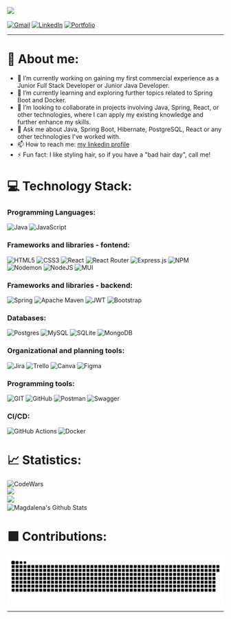 <a href="https://git.io/typing-svg">
  <img src="https://readme-typing-svg.herokuapp.com/?font=Righteouus&size=35&center=true&vCenter=true&width=500&height=70&duration=4000&lines=Hello,+I'm+Magdalena!👋;Glad+you're+here!😊;Check+out+my+work.👩‍💻&color=36BC4E" />
</a>

[![Gmail](https://img.shields.io/badge/Gmail-D14836?style=for-the-badge&logo=gmail&logoColor=white)](mailto:magdalena.huget@gmail.com)
[![LinkedIn](https://img.shields.io/badge/linkedin-%230077B5.svg?style=for-the-badge&logo=linkedin&logoColor=white)](https://linkedin.com/in/magdalena-huget)
[![Portfolio](https://img.shields.io/badge/Portfolio-%23000000.svg?style=for-the-badge&logo=firefox&logoColor=#FF7139)](https://magdalenahuget.github.io)
<hr/>

# 🙂 About me:

- 🔭 I’m currently working on gaining my first commercial experience as a Junior Full Stack Developer or Junior Java Developer.
- 🌱 I’m currently learning and exploring further topics related to Spring Boot and Docker.
- 👯 I’m looking to collaborate in projects involving Java, Spring, React, or other technologies, where I can apply my existing knowledge and further enhance my skills.
- 💬 Ask me about Java, Spring Boot, Hibernate, PostgreSQL, React or any other technologies I've worked with.
- 📫 How to reach me: [my linkedin profile](www.linkedin.com/in/magdalena-huget)
- ⚡ Fun fact: I like styling hair, so if you have a "bad hair day", call me!

# 💻 Technology Stack:

### Programming Languages:
![Java](https://img.shields.io/badge/java-%23ED8B00.svg?style=for-the-badge&logo=openjdk&logoColor=white) ![JavaScript](https://img.shields.io/badge/javascript-%23323330.svg?style=for-the-badge&logo=javascript&logoColor=%23F7DF1E)

### Frameworks and libraries - fontend: 
![HTML5](https://img.shields.io/badge/html5-%23E34F26.svg?style=for-the-badge&logo=html5&logoColor=white) ![CSS3](https://img.shields.io/badge/css3-%231572B6.svg?style=for-the-badge&logo=css3&logoColor=white) ![React](https://img.shields.io/badge/react-%2320232a.svg?style=for-the-badge&logo=react&logoColor=%2361DAFB) ![React Router](https://img.shields.io/badge/React_Router-CA4245?style=for-the-badge&logo=react-router&logoColor=white)  ![Express.js](https://img.shields.io/badge/express.js-%23404d59.svg?style=for-the-badge&logo=express&logoColor=%2361DAFB) ![NPM](https://img.shields.io/badge/NPM-%23CB3837.svg?style=for-the-badge&logo=npm&logoColor=white)  ![Nodemon](https://img.shields.io/badge/NODEMON-%23323330.svg?style=for-the-badge&logo=nodemon&logoColor=%BBDEAD) ![NodeJS](https://img.shields.io/badge/node.js-6DA55F?style=for-the-badge&logo=node.js&logoColor=white) ![MUI](https://img.shields.io/badge/MUI-%230081CB.svg?style=for-the-badge&logo=mui&logoColor=white)

### Frameworks and libraries - backend: 
![Spring](https://img.shields.io/badge/spring-%236DB33F.svg?style=for-the-badge&logo=spring&logoColor=white) ![Apache Maven](https://img.shields.io/badge/Apache%20Maven-C71A36?style=for-the-badge&logo=Apache%20Maven&logoColor=white) ![JWT](https://img.shields.io/badge/JWT-black?style=for-the-badge&logo=JSON%20web%20tokens) ![Bootstrap](https://img.shields.io/badge/bootstrap-%238511FA.svg?style=for-the-badge&logo=bootstrap&logoColor=white)

### Databases:
![Postgres](https://img.shields.io/badge/postgres-%23316192.svg?style=for-the-badge&logo=postgresql&logoColor=white) ![MySQL](https://img.shields.io/badge/mysql-%2300000f.svg?style=for-the-badge&logo=mysql&logoColor=white) ![SQLite](https://img.shields.io/badge/sqlite-%2307405e.svg?style=for-the-badge&logo=sqlite&logoColor=white) ![MongoDB](https://img.shields.io/badge/MongoDB-%234ea94b.svg?style=for-the-badge&logo=mongodb&logoColor=white) 

### Organizational and planning tools:
![Jira](https://img.shields.io/badge/jira-%230A0FFF.svg?style=for-the-badge&logo=jira&logoColor=white) ![Trello](https://img.shields.io/badge/Trello-%23026AA7.svg?style=for-the-badge&logo=Trello&logoColor=white) ![Canva](https://img.shields.io/badge/Canva-%2300C4CC.svg?style=for-the-badge&logo=Canva&logoColor=white) ![Figma](https://img.shields.io/badge/figma-%23F24E1E.svg?style=for-the-badge&logo=figma&logoColor=white)

### Programming tools:
![GIT](https://img.shields.io/badge/Git-fc6d26?style=for-the-badge&logo=git&logoColor=white) ![GitHub](https://img.shields.io/badge/github-%23121011.svg?style=for-the-badge&logo=github&logoColor=white) ![Postman](https://img.shields.io/badge/Postman-FF6C37?style=for-the-badge&logo=postman&logoColor=white) ![Swagger](https://img.shields.io/badge/-Swagger-%23Clojure?style=for-the-badge&logo=swagger&logoColor=white)

### CI/CD:
![GitHub Actions](https://img.shields.io/badge/github%20actions-%232671E5.svg?style=for-the-badge&logo=githubactions&logoColor=white) ![Docker](https://img.shields.io/badge/docker-%230db7ed.svg?style=for-the-badge&logo=docker&logoColor=white)

# 📈 Statistics:
![CodeWars](https://www.codewars.com/users/magdalenahuget/badges/large) </br>
![](https://github-readme-streak-stats.herokuapp.com/?user=magdalenahuget&theme=dark&hide_border=true&title_color=36BC4E&stroke=36BC4E) </br>
![](https://github-readme-stats.vercel.app/api/top-langs/?username=magdalenahuget&theme=dark&hide_border=false&include_all_commits=false&count_private=false&layout=compact&title_color=36BC4E) </br>
![Magdalena's Github Stats](https://github-readme-stats-salesp07.vercel.app/api?username=magdalenahuget&count_private=true&show_icons=true&theme=react&rank_icon=github&border_radius=10&title_color=36BC4E&icon_color=36BC4E)

# 🟩 Contributions:
![Snake animation](https://github.com/magdalenahuget/magdalenahuget/blob/output/github-contribution-grid-snake.svg)
<hr/>
